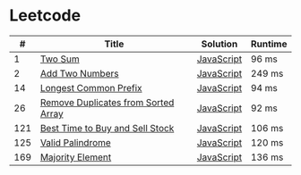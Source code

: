 # Leetcode

| # | Title | Solution | Runtime |
|---| ----- | -------- | ------- |
|1|[ Two Sum](https://leetcode.com/problems/two-sum/)|[JavaScript](./solutions/1.%20Two%20Sum.js)|96 ms|
|2|[ Add Two Numbers](https://leetcode.com/problems/add-two-numbers/)|[JavaScript](./solutions/2.%20Add%20Two%20Numbers.js)|249 ms|
|14|[ Longest Common Prefix](https://leetcode.com/problems/longest-common-prefix/)|[JavaScript](./solutions/14.%20Longest%20Common%20Prefix.js)|94 ms|
|26|[ Remove Duplicates from Sorted Array](https://leetcode.com/problems/remove-duplicates-from-sorted-array/)|[JavaScript](./solutions/26.%20Remove%20Duplicates%20from%20Sorted%20Array.js)|92 ms|
|121|[ Best Time to Buy and Sell Stock](https://leetcode.com/problems/best-time-to-buy-and-sell-stock/)|[JavaScript](./solutions/121.%20Best%20Time%20to%20Buy%20and%20Sell%20Stock.js)|106 ms|
|125|[ Valid Palindrome](https://leetcode.com/problems/valid-palindrome/)|[JavaScript](./solutions/125.%20Valid%20Palindrome.js)|120 ms|
|169|[ Majority Element](https://leetcode.com/problems/majority-element/)|[JavaScript](./solutions/169.%20Majority%20Element.js)|136 ms|
